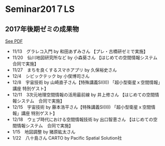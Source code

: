# Seminar201７LS
## 2017年後期ゼミの成果物
[See PDF](https://github.com/AyameO/Seminar2017LP/issues/1)
* 11/13　グラレコ入門 by 和田あずみさん 【プレ・古橋研ゼミで実施】
* 11/20　仙川地図研究所など by 小森葵さん 【はじめての空間情報システム 合同で実施】
* 11/27　まちを良くするスマホアプリ by 久保裕史さん
* 12/4　シビックテック by 小俣博司さん
* 12/8　宇宙技術 by 山崎直子さん【特殊講義SI(II)) 「超小型衛星ｘ空間情報」講座 特別ゲスト】
* 12/11　3次元地理空間情報の活用最前線 by 井上修さん 【はじめての空間情報システム　合同で実施】
* 12/15　宇宙技術 by 藤本浩平さん【特殊講義SI(II)) 「超小型衛星ｘ空間情報」講座 特別ゲスト】
* 12/18　ウェブ時代における空間情報技術 by 出口智恵さん 【はじめての空間情報システム　合同で実施】
* 1/15　地図調整 by 猪原紘太さん
* 1/22　八十島さん CARTO by Pacific Spatial Solution社
